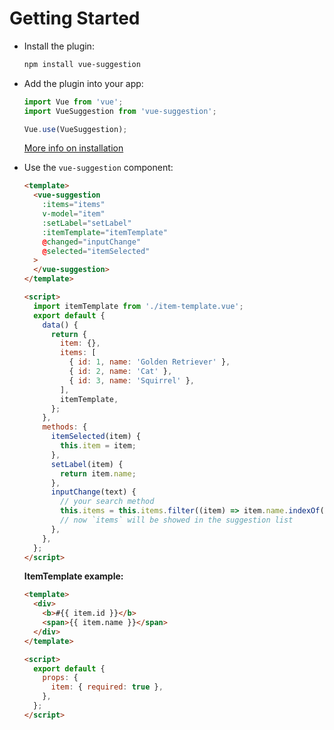 # Getting Started

- Install the plugin:

  ```sh
  npm install vue-suggestion
  ```

- Add the plugin into your app:

  ```javascript
  import Vue from 'vue';
  import VueSuggestion from 'vue-suggestion';

  Vue.use(VueSuggestion);
  ```

  [More info on installation](/vue-suggestion/documentation/installation)

- Use the `vue-suggestion` component:

  ```html
  <template>
    <vue-suggestion
      :items="items"
      v-model="item"
      :setLabel="setLabel"
      :itemTemplate="itemTemplate"
      @changed="inputChange"
      @selected="itemSelected"
    >
    </vue-suggestion>
  </template>

  <script>
    import itemTemplate from './item-template.vue';
    export default {
      data() {
        return {
          item: {},
          items: [
            { id: 1, name: 'Golden Retriever' },
            { id: 2, name: 'Cat' },
            { id: 3, name: 'Squirrel' },
          ],
          itemTemplate,
        };
      },
      methods: {
        itemSelected(item) {
          this.item = item;
        },
        setLabel(item) {
          return item.name;
        },
        inputChange(text) {
          // your search method
          this.items = this.items.filter((item) => item.name.indexOf(text) > -1);
          // now `items` will be showed in the suggestion list
        },
      },
    };
  </script>
  ```

  **ItemTemplate example:**

  ```html
  <template>
    <div>
      <b>#{{ item.id }}</b>
      <span>{{ item.name }}</span>
    </div>
  </template>

  <script>
    export default {
      props: {
        item: { required: true },
      },
    };
  </script>
  ```
